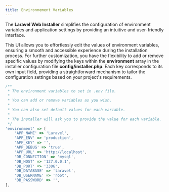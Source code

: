 ```yaml
---
title: Environnement Variables
---
```

The **Laravel Web Installer** simplifies the configuration of environment variables and application settings by providing an intuitive and user-friendly interface.

This UI allows you to effortlessly edit the values of environment variables, ensuring a smooth and accessible experience during the installation process. For further customization, you have the flexibility to add or remove specific values by modifying the keys within the **environment** array in the installer configuration file **config/installer.php**. Each key corresponds to its own input field, providing a straightforward mechanism to tailor the configuration settings based on your project's requirements.

```js
/**
 * The environment variables to set in .env file.
 *
 * You can add or remove variables as you wish.
 *
 * You can also set default values for each variable.
 *
 * The installer will ask you to provide the value for each variable.
 */
'environment' => [
    'APP_NAME' => 'Laravel',
    'APP_ENV' => 'production',
    'APP_KEY' => '',
    'APP_DEBUG' => 'true',
    'APP_URL' => 'http://localhost',
    'DB_CONNECTION' => 'mysql',
    'DB_HOST' => '127.0.0.1',
    'DB_PORT' => '3306',
    'DB_DATABASE' => 'laravel',
    'DB_USERNAME' => 'root',
    'DB_PASSWORD' => '',
],
```
